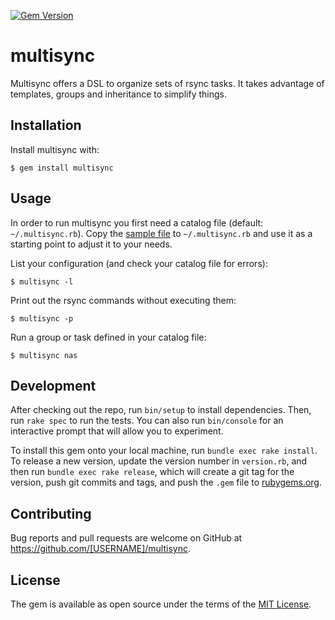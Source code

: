 [![Gem Version](https://badge.fury.io/rb/multisync.svg)](https://badge.fury.io/rb/multisync)

# multisync

Multisync offers a DSL to organize sets of rsync tasks. It takes advantage of templates, groups and inheritance to simplify things.


## Installation

Install multisync with:

    $ gem install multisync


## Usage

In order to run multisync you first need a catalog file (default: `~/.multisync.rb`). Copy the [sample file](sample/multisync.rb) to `~/.multisync.rb` and use it as a starting point to adjust it to your needs.

List your configuration (and check your catalog file for errors):

    $ multisync -l


Print out the rsync commands without executing them:

    $ multisync -p


Run a group or task defined in your catalog file:

    $ multisync nas


## Development

After checking out the repo, run `bin/setup` to install dependencies. Then, run `rake spec` to run the tests. You can also run `bin/console` for an interactive prompt that will allow you to experiment.

To install this gem onto your local machine, run `bundle exec rake install`. To release a new version, update the version number in `version.rb`, and then run `bundle exec rake release`, which will create a git tag for the version, push git commits and tags, and push the `.gem` file to [rubygems.org](https://rubygems.org).


## Contributing

Bug reports and pull requests are welcome on GitHub at https://github.com/[USERNAME]/multisync.


## License

The gem is available as open source under the terms of the [MIT License](https://opensource.org/licenses/MIT).
